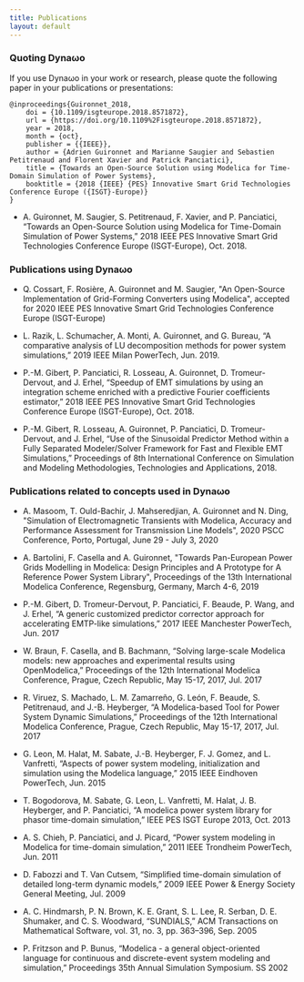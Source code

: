 ```yaml
---
title: Publications
layout: default
---
```

<!--
    Except where otherwise noted, content in this website is Copyright (c)
    2015-2019, RTE (http://www.rte-france.com) and licensed under a
    CC-BY-4.0 (https://creativecommons.org/licenses/by/4.0/)
    license. All rights reserved.
-->
### Quoting Dyna&omega;o
If you use Dyna&omega;o in your work or research, please quote the following paper in your publications or presentations:
```
@inproceedings{Guironnet_2018,
	doi = {10.1109/isgteurope.2018.8571872},
	url = {https://doi.org/10.1109%2Fisgteurope.2018.8571872},
	year = 2018,
	month = {oct},
	publisher = {{IEEE}},
	author = {Adrien Guironnet and Marianne Saugier and Sebastien Petitrenaud and Florent Xavier and Patrick Panciatici},
	title = {Towards an Open-Source Solution using Modelica for Time-Domain Simulation of Power Systems},
	booktitle = {2018 {IEEE} {PES} Innovative Smart Grid Technologies Conference Europe ({ISGT}-Europe)}
}
```
* A. Guironnet, M. Saugier, S. Petitrenaud, F. Xavier, and P. Panciatici, “Towards an Open-Source Solution using Modelica for Time-Domain Simulation of Power Systems,” 2018 IEEE PES Innovative Smart Grid Technologies Conference Europe (ISGT-Europe), Oct. 2018.

### Publications using Dyna&omega;o

* Q. Cossart, F. Rosière, A. Guironnet and M. Saugier, "An Open-Source Implementation of Grid-Forming Converters using Modelica", accepted for 2020 IEEE PES Innovative Smart Grid Technologies Conference Europe (ISGT-Europe)

* L. Razik, L. Schumacher, A. Monti, A. Guironnet, and G. Bureau, “A comparative analysis of LU decomposition methods for power system simulations,” 2019 IEEE Milan PowerTech, Jun. 2019.

* P.-M. Gibert, P. Panciatici, R. Losseau, A. Guironnet, D. Tromeur-Dervout, and J. Erhel, “Speedup of EMT simulations by using an integration scheme enriched with a predictive Fourier coefficients estimator,” 2018 IEEE PES Innovative Smart Grid Technologies Conference Europe (ISGT-Europe), Oct. 2018.

* P.-M. Gibert, R. Losseau, A. Guironnet, P. Panciatici, D. Tromeur-Dervout, and J. Erhel, “Use of the Sinusoidal Predictor Method within a Fully Separated Modeler/Solver Framework for Fast and Flexible EMT Simulations,” Proceedings of 8th International Conference on Simulation and Modeling Methodologies, Technologies and Applications, 2018.

### Publications related to concepts used in Dyna&omega;o

* A. Masoom, T. Ould-Bachir, J. Mahseredjian, A. Guironnet and N. Ding, "Simulation of Electromagnetic Transients with Modelica, Accuracy and Performance Assessment for Transmission Line Models", 2020 PSCC Conference, Porto, Portugal, June 29 - July 3, 2020

* A. Bartolini, F. Casella and A. Guironnet, "Towards Pan-European Power Grids Modelling in Modelica: Design Principles and A Prototype for A Reference Power System Library", Proceedings of the 13th International Modelica Conference, Regensburg, Germany, March 4-6, 2019  

* P.-M. Gibert, D. Tromeur-Dervout, P. Panciatici, F. Beaude, P. Wang, and J. Erhel, “A generic customized predictor corrector approach for accelerating EMTP-like simulations,” 2017 IEEE Manchester PowerTech, Jun. 2017

* W. Braun, F. Casella, and B. Bachmann, “Solving large-scale Modelica models: new approaches and experimental results using OpenModelica,” Proceedings of the 12th International Modelica Conference, Prague, Czech Republic, May 15-17, 2017, Jul. 2017

* R. Viruez, S. Machado, L. M. Zamarreño, G. León, F. Beaude, S. Petitrenaud, and J.-B. Heyberger, “A Modelica-based Tool for Power System Dynamic Simulations,” Proceedings of the 12th International Modelica Conference, Prague, Czech Republic, May 15-17, 2017, Jul. 2017

* G. Leon, M. Halat, M. Sabate, J.-B. Heyberger, F. J. Gomez, and L. Vanfretti, “Aspects of power system modeling, initialization and simulation using the Modelica language,” 2015 IEEE Eindhoven PowerTech, Jun. 2015

* T. Bogodorova, M. Sabate, G. Leon, L. Vanfretti, M. Halat, J. B. Heyberger, and P. Panciatici, “A modelica power system library for phasor time-domain simulation,” IEEE PES ISGT Europe 2013, Oct. 2013

* A. S. Chieh, P. Panciatici, and J. Picard, “Power system modeling in Modelica for time-domain simulation,” 2011 IEEE Trondheim PowerTech, Jun. 2011

* D. Fabozzi and T. Van Cutsem, “Simplified time-domain simulation of detailed long-term dynamic models,” 2009 IEEE Power & Energy Society General Meeting, Jul. 2009

* A. C. Hindmarsh, P. N. Brown, K. E. Grant, S. L. Lee, R. Serban, D. E. Shumaker, and C. S. Woodward, “SUNDIALS,” ACM Transactions on Mathematical Software, vol. 31, no. 3, pp. 363–396, Sep. 2005

* P. Fritzson and P. Bunus, “Modelica - a general object-oriented language for continuous and discrete-event system modeling and simulation,” Proceedings 35th Annual Simulation Symposium. SS 2002
